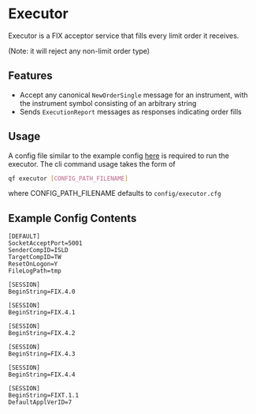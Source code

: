 # Executor
Executor is a FIX acceptor service that fills every limit order it receives. 

(Note: it will reject any non-limit order type)

## Features
* Accept any canonical `NewOrderSingle` message for an instrument, with the instrument symbol consisting of an arbitrary string
* Sends `ExecutionReport` messages as responses indicating order fills

## Usage
A config file similar to the example config [here](../../config/executor.cfg) is required to run the executor.
The cli command usage takes the form of

```sh
qf executor [CONFIG_PATH_FILENAME]
```
where CONFIG_PATH_FILENAME defaults to `config/executor.cfg`

## Example Config Contents
```
[DEFAULT]
SocketAcceptPort=5001
SenderCompID=ISLD
TargetCompID=TW
ResetOnLogon=Y
FileLogPath=tmp

[SESSION]
BeginString=FIX.4.0

[SESSION]
BeginString=FIX.4.1

[SESSION]
BeginString=FIX.4.2

[SESSION]
BeginString=FIX.4.3

[SESSION]
BeginString=FIX.4.4

[SESSION]
BeginString=FIXT.1.1
DefaultApplVerID=7
```